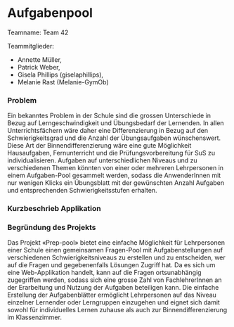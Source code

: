 # Aufgabenpool

Teamname: Team 42

Teammitglieder:
* Annette Müller,
* Patrick Weber,
* Gisela Phillips (giselaphillips),
* Melanie Rast (Melanie-GymOb)

### Problem

Ein bekanntes Problem in der Schule sind die grossen Unterschiede in Bezug auf Lerngeschwindigkeit und Übungsbedarf der Lernenden. In allen Unterrichtsfächern wäre daher eine Differenzierung in Bezug auf den Schwierigkeitsgrad und die Anzahl der Übungsaufgaben wünschenswert. Diese Art der Binnendifferenzierung wäre eine gute Möglichkeit Hausaufgaben, Fernunterricht und die Prüfungsvorbereitung für SuS zu individualisieren. Aufgaben auf unterschiedlichen Niveaus und zu verschiedenen Themen könnten von einer oder mehreren Lehrpersonen in einem Aufgaben-Pool gesammelt werden, sodass die AnwenderInnen mit nur wenigen Klicks ein Übungsblatt mit der gewünschten Anzahl Aufgaben und entsprechenden Schwierigkeitsstufen erhalten. 

### Kurzbeschrieb Applikation
### Begründung des Projekts

Das Projekt «Prep-pool» bietet eine einfache Möglichkeit für Lehrpersonen einer Schule einen gemeinsamen Fragen-Pool mit Aufgabenstellungen auf verschiedenen Schwierigkeitsniveaus zu erstellen und zu entscheiden, wer auf die Fragen und gegebenenfalls Lösungen Zugriff hat. Da es sich um eine Web-Applikation handelt, kann auf die Fragen ortsunabhängig zugegriffen werden, sodass sich eine grosse Zahl von FachlehrerInnen an der Erarbeitung und Nutzung der Aufgaben beteiligen kann. Die einfache Erstellung der Aufgabenblätter ermöglicht Lehrpersonen auf das Niveau einzelner Lernender oder Lerngruppen einzugehen und eignet sich damit sowohl für individuelles Lernen zuhause als auch zur Binnendifferenzierung im Klassenzimmer. 
